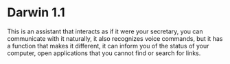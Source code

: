 # Darwin 1.1
This is an assistant that interacts as if it were your secretary, you can communicate with it naturally, it also recognizes voice commands, 
but it has a function that makes it different, it can inform you of the status of your computer, 
open applications that you cannot find or search for links.
